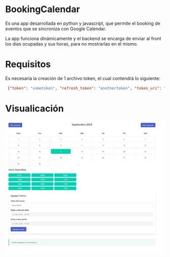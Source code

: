 # BookingCalendar

Es una app desarrollada en python y javascript, que permite el booking de eventos que se sincroniza con Google Calendar.

La app funciona dinámicamente y el backend se encarga de enviar al front los dias ocupadas y sus horas, para no mostrarlas en el mismo.

# Requisitos

Es necesaria la creación de 1 archivo token, el cual contendrá lo siguiente:

```json
 {"token": "sometoken", "refresh_token": "anothertoken", "token_uri": "https://oauth2.googleapis.com/token", "client_id": "client_id", "client_secret": "client_secret", "scopes": ["https://www.googleapis.com/auth/calendar"], "universe_domain": "googleapis.com", "account": "", "expiry": "2024-09-17T19:52:39.429893Z"}
```

# Visualicación

![BookingCalendar](./resources/demoApp.png)
